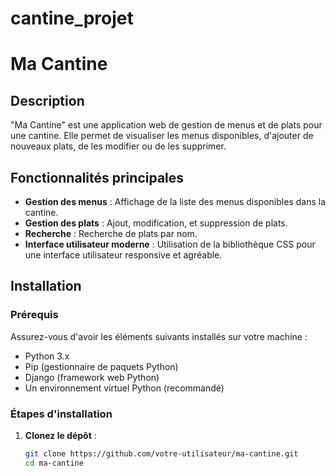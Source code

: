 # cantine_projet

# Ma Cantine

## Description
"Ma Cantine" est une application web de gestion de menus et de plats pour une cantine. Elle permet de visualiser les menus disponibles, d'ajouter de nouveaux plats, de les modifier ou de les supprimer.

## Fonctionnalités principales
- **Gestion des menus** : Affichage de la liste des menus disponibles dans la cantine.
- **Gestion des plats** : Ajout, modification, et suppression de plats.
- **Recherche** : Recherche de plats par nom.
- **Interface utilisateur moderne** : Utilisation de la bibliothèque CSS pour une interface utilisateur responsive et agréable.

## Installation

### Prérequis
Assurez-vous d'avoir les éléments suivants installés sur votre machine :
- Python 3.x
- Pip (gestionnaire de paquets Python)
- Django (framework web Python)
- Un environnement virtuel Python (recommandé)

### Étapes d'installation
1. **Clonez le dépôt** :
   ```bash
   git clone https://github.com/votre-utilisateur/ma-cantine.git
   cd ma-cantine

